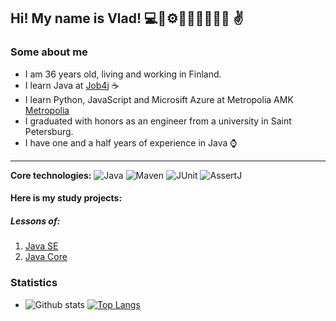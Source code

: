 ## Hi! My name is Vlad! 💻🧠⚙️🚀💡🔧🎯🔥🌐 :v:

### Some about me

- I am 36 years old, living and working in Finland.
- I learn Java at [Job4j](https://job4j.ru/) ☕
- I learn Python, JavaScript and Microsift Azure at Metropolia AMK [Metropolia](https://www.metropolia.fi/en/academics/open-university-courses/nonstop-virtual-studies-information-and-communication-technology)
- I graduated with honors as an engineer from a university in Saint Petersburg.
- I have one and a half years of experience in Java ⌚

-----------------
<b>Core technologies:</b>
![Java](https://img.shields.io/badge/Java-%3E%3D8-orange)
![Maven](https://img.shields.io/badge/Apache%20Maven-blue)
![JUnit](https://img.shields.io/badge/JUnit-violet)
![AssertJ](https://img.shields.io/badge/AssertJ-red)

#### Here is my study projects:
##### Lessons of:
1. [Java SE](https://github.com/vvbudnichenko/job4j_elementary)
2. [Java Core](https://github.com/vvbudnichenko/job4j_tracker)
### Statistics
- ![Github stats](https://github-readme-stats.vercel.app/api?username=vvbudnichenko&hide=stars,prs,issues,contribs)
[![Top Langs](https://github-readme-stats.vercel.app/api/top-langs/?username=vvbudnichenko&layout=compact)](https://github.com/ShamRail/github-readme-stats)
<!--
**vvbudnichenko/vvbudnichenko** is a ✨ _special_ ✨ repository because its `README.md` (this file) appears on your GitHub profile.



- 🔭 I’m currently working on ...
- 🌱 I’m currently learning ...
- 👯 I’m looking to collaborate on ...
- 🤔 I’m looking for help with ...
- 💬 Ask me about ...
- 📫 How to reach me: ...
- 😄 Pronouns: ...
- ⚡ Fun fact: ...
-->
